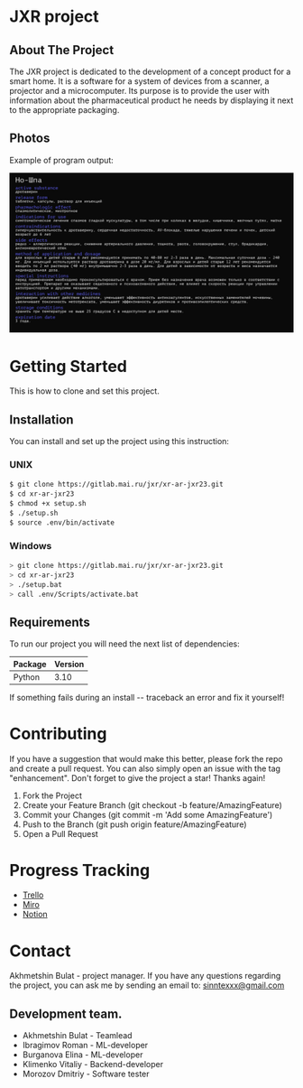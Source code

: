 # JXR project
## About The Project
The JXR project is dedicated to the development of a concept product for a smart home. It is a software for a system of devices from a scanner, a projector and a microcomputer. Its purpose is to provide the user with information about the pharmaceutical product he needs by displaying it next to the appropriate packaging.

## Photos
Example of program output:

<img src="example.png" width=700 />

# Getting Started
This is how to clone and set this project.

## Installation
You can install and set up the project using this instruction:

### UNIX

```bash
$ git clone https://gitlab.mai.ru/jxr/xr-ar-jxr23.git
$ cd xr-ar-jxr23
$ chmod +x setup.sh
$ ./setup.sh
$ source .env/bin/activate
```

### Windows
```bash
> git clone https://gitlab.mai.ru/jxr/xr-ar-jxr23.git
> cd xr-ar-jxr23
> ./setup.bat
> call .env/Scripts/activate.bat
```


## Requirements
To run our project you will need the next list of dependencies:

| Package       | Version |
| -             | -       |
| Python        | 3.10    |

If something fails during an install -- traceback an error and fix it yourself!


# Contributing
If you have a suggestion that would make this better, please fork the repo and create a pull request. You can also simply open an issue with the tag "enhancement". Don't forget to give the project a star! Thanks again!

1. Fork the Project
2. Create your Feature Branch (git checkout -b feature/AmazingFeature)
3. Commit your Changes (git commit -m 'Add some AmazingFeature')
4. Push to the Branch (git push origin feature/AmazingFeature)
5. Open a Pull Request


# Progress Tracking
- [Trello](https://trello.com/b/R0rjA0P2/jxr)
- [Miro](https://miro.com/app/board/uXjVPh_uSg0=/)
- [Notion](https://www.notion.so/8342c073f99c4854a7b9ef4034dcce37)


# Contact
Akhmetshin Bulat - project manager. If you have any questions regarding the project, you can ask me by sending an email to: sinntexxx@gmail.com

## Development team.
- Akhmetshin Bulat - Teamlead
- Ibragimov Roman  - ML-developer
- Burganova Elina  - ML-developer
- Klimenko Vitaliy - Backend-developer
- Morozov Dmitriy  - Software tester


